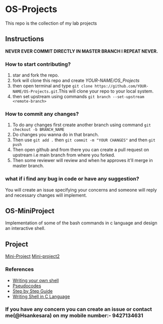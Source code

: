 # OS-Projects
This repo is the collection of my lab projects 
## Instructions
**NEVER EVER COMMIT DIRECTLY IN MASTER BRANCH I REPEAT NEVER.**
### How to start contributing?
1. star and fork the repo.
2. fork will clone this repo and create _YOUR-NAME/OS_Projects_
3. then open terminal and type ```git clone https://github.com/YOUR-NAME/OS-Projects.git```.This will clone your repo to your local system.
4. then set upstream using commands ```git branch --set-upstream <remote-branch>```
### How to commit any changes?
1. To do any changes first create another branch using command ```git checkout -b BRANCH_NAME```
2. Do changes you wanna do in that branch.
3. Then use ```git add .``` then ```git commit -m "YOUR CHANGES"``` and then ```git push```
4. Then open github and from there you can create a pull request on upstream i.e main branch from where you forked.
5. Then some reviewer will review and when he approves it'll merge in master branch.
### what if i find any bug in code or have any suggestion?
You will create an issue specifying your concerns and someone will reply and necessary changes will implement.
## OS-MiniProject
Implementation of some of the bash commands in c language and design an interactive shell.
## Project
[Mini-Project](OS-MiniProject/docs/Mini_Project1.pdf)
[Mini-project2](os-mini-project2/project.pdf)
### References
* [Writing your own shell](https://brennan.io/2015/01/16/write-a-shell-in-c/)
* [Pseudocodes](https://www.cs.cornell.edu/courses/cs414/2004su/homework/shell/shell.html)
* [Step by Step Guide](http://hebabasiony.weebly.com/tutorials/writing-your-own-shell-step-by-step-step-1)
* [Writing Shell in C Language](OS-MiniProject/docs/shell_prog.pdf)
### If you have any concern you can create an issue or contact me(@Hsankesara) on my mobile number:- 9427134631

